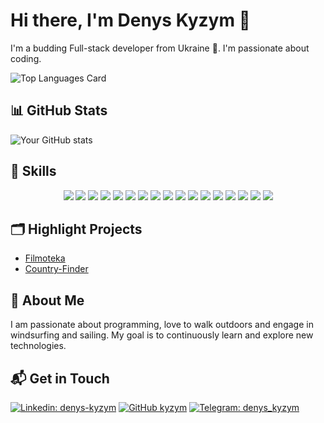 # Hi there, I'm Denys Kyzym 👋

I'm a budding Full-stack developer from Ukraine 🚀. I'm passionate about coding. 

![Top Languages Card](https://github-readme-stats.vercel.app/api/top-langs/?username=kyzym&layout=compact)

## 📊 GitHub Stats

![Your GitHub stats](https://github-readme-stats.vercel.app/api?username=kyzym&show_icons=true&theme=tokyonight)

## 💼 Skills

<div align="center">
    <img src="https://img.shields.io/badge/JavaScript-F7DF1E?style=for-the-badge&logo=javascript&logoColor=black">
    <img src="https://img.shields.io/badge/TypeScript-3178C6?style=for-the-badge&logo=typescript&logoColor=white">
    <img src="https://img.shields.io/badge/HTML-E34F26?style=for-the-badge&logo=html5&logoColor=white">
    <img src="https://img.shields.io/badge/CSS-1572B6?style=for-the-badge&logo=css3&logoColor=white">
    <img src="https://img.shields.io/badge/SASS-CC6699?style=for-the-badge&logo=sass&logoColor=white">
    <img src="https://img.shields.io/badge/React-61DAFB?style=for-the-badge&logo=react&logoColor=black">
    <img src="https://img.shields.io/badge/Redux-764ABC?style=for-the-badge&logo=redux&logoColor=white">
    <img src="https://img.shields.io/badge/Webpack-8DD6F9?style=for-the-badge&logo=webpack&logoColor=black">
    <img src="https://img.shields.io/badge/Vite-646cff?style=for-the-badge&logo=vite&logoColor=white">
    <img src="https://img.shields.io/badge/Git-F05032?style=for-the-badge&logo=git&logoColor=white">
    <img src="https://img.shields.io/badge/Markdown-000000?style=for-the-badge&logo=markdown&logoColor=white">
    <img src="https://img.shields.io/badge/Express-000000?style=for-the-badge&logo=express&logoColor=white">
    <img src="https://img.shields.io/badge/MongoDB-47A248?style=for-the-badge&logo=mongodb&logoColor=white">
    <img src="https://img.shields.io/badge/Node.js-339933?style=for-the-badge&logo=node.js&logoColor=white">
    <img src="https://img.shields.io/badge/Docker-2496ED?style=for-the-badge&logo=docker&logoColor=white">
    <img src="https://img.shields.io/badge/Firebase-FFCA28?style=for-the-badge&logo=firebase&logoColor=black">
    <img src="https://img.shields.io/badge/React_Native-61DBFB?style=for-the-badge&logo=react&logoColor=black">
</div>

## 🗂️ Highlight Projects

- [Filmoteka](https://kyzym.github.io/this-team/)
- [Country-Finder](https://kyzym.github.io/country-finder/)

## 👦 About Me

I am passionate about programming, love to walk outdoors and engage in windsurfing and sailing. My goal is to continuously learn and explore new technologies.

## 📬 Get in Touch

[![Linkedin: denys-kyzym](https://img.shields.io/badge/-Denys%20Kyzym-blue?style=flat-square&logo=Linkedin&logoColor=white&link=https://www.linkedin.com/in/denys-kyzym/)](https://www.linkedin.com/in/denys-kyzym/)
[![GitHub kyzym](https://img.shields.io/github/followers/kyzym?label=follow&style=social)](https://github.com/kyzym)
[![Telegram: denys_kyzym](https://img.shields.io/badge/-Denys%20Kyzym-blue?style=flat-square&logo=Telegram&logoColor=white&link=https://t.me/denys_kyzym/)](https://t.me/denys_kyzym/)
